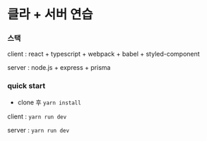 # 클라 + 서버 연습

### 스택

client : react + typescript + webpack + babel + styled-component

server : node.js + express + prisma

### quick start

- clone 후 `yarn install`

client : `yarn run dev`

server : `yarn run dev`
